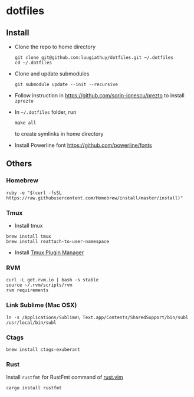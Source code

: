 # dotfiles

## Install

- Clone the repo to home directory

    ```shell
    git clone git@github.com:luugiathuy/dotfiles.git ~/.dotfiles
    cd ~/.dotfiles
    ```

- Clone and update submodules

    ```shell
    git submodule update --init --recursive
   ```

- Follow instruction in https://github.com/sorin-ionescu/prezto to install `zprezto`

- In `~/.dotfiles` folder, run

    ```shell
    make all
    ```

    to create symlinks in home directory

- Install Powerline font https://github.com/powerline/fonts

## Others

### Homebrew

```shell
ruby -e "$(curl -fsSL https://raw.githubusercontent.com/Homebrew/install/master/install)"
```

### Tmux

- Install tmux

```
brew install tmux
brew install reattach-to-user-namespace
```

- Install [Tmux Plugin Manager](https://github.com/tmux-plugins/tpm)

### RVM

```
curl -L get.rvm.io | bash -s stable
source ~/.rvm/scripts/rvm
rvm requirements
```

### Link Sublime (Mac OSX)

```
ln -s /Applications/Sublime\ Text.app/Contents/SharedSupport/bin/subl /usr/local/bin/subl
```

### Ctags

```
brew install ctags-exuberant
```

### Rust

Install `rustfmt` for RustFmt command of [rust.vim](https://github.com/rust-lang/rust.vim)

```
cargo install rustfmt
```

